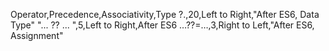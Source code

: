 ﻿Operator,Precedence,Associativity,Type
?.,20,Left to Right,"After ES6, Data Type"
"... ?? ... ",5,Left to Right,After ES6
…??=…,3,Right to Left,"After ES6, Assignment"